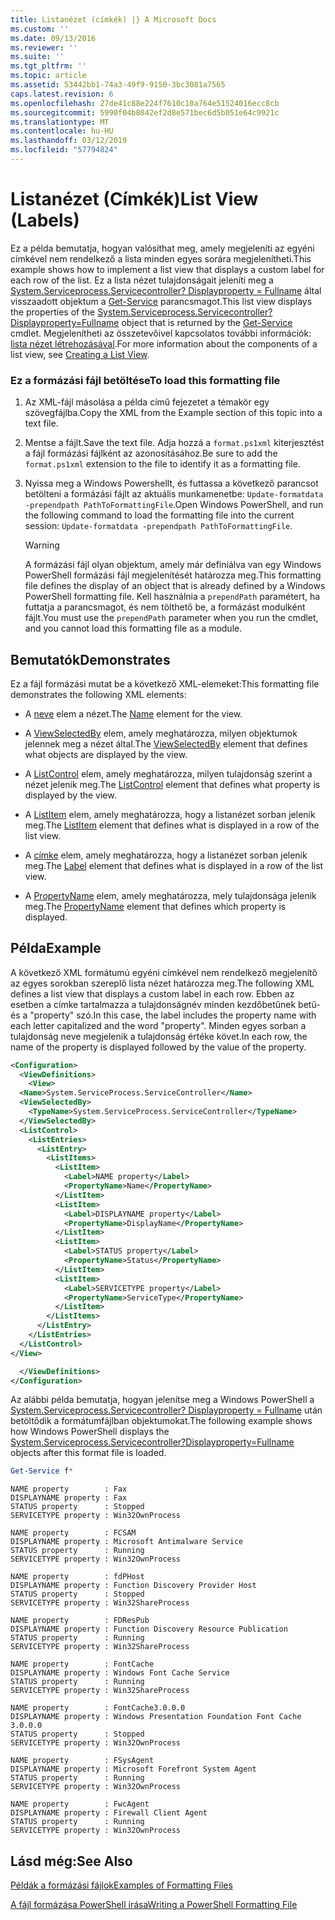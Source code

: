 ```yaml
---
title: Listanézet (címkék) |} A Microsoft Docs
ms.custom: ''
ms.date: 09/13/2016
ms.reviewer: ''
ms.suite: ''
ms.tgt_pltfrm: ''
ms.topic: article
ms.assetid: 53442bb1-74a3-49f9-9150-3bc3081a7565
caps.latest.revision: 6
ms.openlocfilehash: 27de41c88e224f7610c10a764e51524016ecc8cb
ms.sourcegitcommit: 5990f04b8042ef2d8e571bec6d5b051e64c9921c
ms.translationtype: MT
ms.contentlocale: hu-HU
ms.lasthandoff: 03/12/2019
ms.locfileid: "57794824"
---
```

# <a name="list-view-labels"></a><span data-ttu-id="71fc4-102">Listanézet (Címkék)</span><span class="sxs-lookup"><span data-stu-id="71fc4-102">List View (Labels)</span></span>

<span data-ttu-id="71fc4-103">Ez a példa bemutatja, hogyan valósíthat meg, amely megjeleníti az egyéni címkével nem rendelkező a lista minden egyes sorára megjelenítheti.</span><span class="sxs-lookup"><span data-stu-id="71fc4-103">This example shows how to implement a list view that displays a custom label for each row of the list.</span></span> <span data-ttu-id="71fc4-104">Ez a lista nézet tulajdonságait jeleníti meg a [System.Serviceprocess.Servicecontroller? Displayproperty = Fullname](/dotnet/api/System.ServiceProcess.ServiceController) által visszaadott objektum a [Get-Service](/powershell/module/Microsoft.PowerShell.Management/Get-Service) parancsmagot.</span><span class="sxs-lookup"><span data-stu-id="71fc4-104">This list view displays the properties of the [System.Serviceprocess.Servicecontroller?Displayproperty=Fullname](/dotnet/api/System.ServiceProcess.ServiceController) object that is returned by the [Get-Service](/powershell/module/Microsoft.PowerShell.Management/Get-Service) cmdlet.</span></span> <span data-ttu-id="71fc4-105">Megjelenítheti az összetevőivel kapcsolatos további információk: [lista nézet létrehozásával](./creating-a-list-view.md).</span><span class="sxs-lookup"><span data-stu-id="71fc4-105">For more information about the components of a list view, see [Creating a List View](./creating-a-list-view.md).</span></span>

### <a name="to-load-this-formatting-file"></a><span data-ttu-id="71fc4-106">Ez a formázási fájl betöltése</span><span class="sxs-lookup"><span data-stu-id="71fc4-106">To load this formatting file</span></span>

1. <span data-ttu-id="71fc4-107">Az XML-fájl másolása a példa című fejezetet a témakör egy szövegfájlba.</span><span class="sxs-lookup"><span data-stu-id="71fc4-107">Copy the XML from the Example section of this topic into a text file.</span></span>

2. <span data-ttu-id="71fc4-108">Mentse a fájlt.</span><span class="sxs-lookup"><span data-stu-id="71fc4-108">Save the text file.</span></span> <span data-ttu-id="71fc4-109">Adja hozzá a `format.ps1xml` kiterjesztést a fájl formázási fájlként az azonosításához.</span><span class="sxs-lookup"><span data-stu-id="71fc4-109">Be sure to add the `format.ps1xml` extension to the file to identify it as a formatting file.</span></span>

3. <span data-ttu-id="71fc4-110">Nyissa meg a Windows Powershellt, és futtassa a következő parancsot betölteni a formázási fájlt az aktuális munkamenetbe: `Update-formatdata -prependpath PathToFormattingFile`.</span><span class="sxs-lookup"><span data-stu-id="71fc4-110">Open Windows PowerShell, and run the following command to load the formatting file into the current session: `Update-formatdata -prependpath PathToFormattingFile`.</span></span>

   > [!WARNING]
   > <span data-ttu-id="71fc4-111">A formázási fájl olyan objektum, amely már definiálva van egy Windows PowerShell formázási fájl megjelenítését határozza meg.</span><span class="sxs-lookup"><span data-stu-id="71fc4-111">This formatting file defines the display of an object that is already defined by a Windows PowerShell formatting file.</span></span> <span data-ttu-id="71fc4-112">Kell használnia a `prependPath` paramétert, ha futtatja a parancsmagot, és nem tölthető be, a formázást modulként fájlt.</span><span class="sxs-lookup"><span data-stu-id="71fc4-112">You must use the `prependPath` parameter when you run the cmdlet, and you cannot load this formatting file as a module.</span></span>

## <a name="demonstrates"></a><span data-ttu-id="71fc4-113">Bemutatók</span><span class="sxs-lookup"><span data-stu-id="71fc4-113">Demonstrates</span></span>

<span data-ttu-id="71fc4-114">Ez a fájl formázási mutat be a következő XML-elemeket:</span><span class="sxs-lookup"><span data-stu-id="71fc4-114">This formatting file demonstrates the following XML elements:</span></span>

- <span data-ttu-id="71fc4-115">A [neve](./name-element-for-view-format.md) elem a nézet.</span><span class="sxs-lookup"><span data-stu-id="71fc4-115">The [Name](./name-element-for-view-format.md) element for the view.</span></span>

- <span data-ttu-id="71fc4-116">A [ViewSelectedBy](./viewselectedby-element-format.md) elem, amely meghatározza, milyen objektumok jelennek meg a nézet által.</span><span class="sxs-lookup"><span data-stu-id="71fc4-116">The [ViewSelectedBy](./viewselectedby-element-format.md) element that defines what objects are displayed by the view.</span></span>

- <span data-ttu-id="71fc4-117">A [ListControl](./listcontrol-element-format.md) elem, amely meghatározza, milyen tulajdonság szerint a nézet jelenik meg.</span><span class="sxs-lookup"><span data-stu-id="71fc4-117">The [ListControl](./listcontrol-element-format.md) element that defines what property is displayed by the view.</span></span>

- <span data-ttu-id="71fc4-118">A [ListItem](./listitem-element-for-listitems-for-listcontrol-format.md) elem, amely meghatározza, hogy a listanézet sorban jelenik meg.</span><span class="sxs-lookup"><span data-stu-id="71fc4-118">The [ListItem](./listitem-element-for-listitems-for-listcontrol-format.md) element that defines what is displayed in a row of the list view.</span></span>

- <span data-ttu-id="71fc4-119">A [címke](./label-element-for-listitem-for-listcontrol-format.md) elem, amely meghatározza, hogy a listanézet sorban jelenik meg.</span><span class="sxs-lookup"><span data-stu-id="71fc4-119">The [Label](./label-element-for-listitem-for-listcontrol-format.md) element that defines what is displayed in a row of the list view.</span></span>

- <span data-ttu-id="71fc4-120">A [PropertyName](./propertyname-element-for-listitem-for-listcontrol-format.md) elem, amely meghatározza, mely tulajdonsága jelenik meg.</span><span class="sxs-lookup"><span data-stu-id="71fc4-120">The [PropertyName](./propertyname-element-for-listitem-for-listcontrol-format.md) element that defines which property is displayed.</span></span>

## <a name="example"></a><span data-ttu-id="71fc4-121">Példa</span><span class="sxs-lookup"><span data-stu-id="71fc4-121">Example</span></span>

<span data-ttu-id="71fc4-122">A következő XML formátumú egyéni címkével nem rendelkező megjelenítő az egyes sorokban szereplő lista nézet határozza meg.</span><span class="sxs-lookup"><span data-stu-id="71fc4-122">The following XML defines a list view that displays a custom label in each row.</span></span> <span data-ttu-id="71fc4-123">Ebben az esetben a címke tartalmazza a tulajdonságnév minden kezdőbetűnek betű- és a "property" szó.</span><span class="sxs-lookup"><span data-stu-id="71fc4-123">In this case, the label includes the property name with each letter capitalized and the word "property".</span></span> <span data-ttu-id="71fc4-124">Minden egyes sorban a tulajdonság neve megjelenik a tulajdonság értéke követ.</span><span class="sxs-lookup"><span data-stu-id="71fc4-124">In each row, the name of the property is displayed followed by the value of the property.</span></span>

```xml
<Configuration>
  <ViewDefinitions>
    <View>
  <Name>System.ServiceProcess.ServiceController</Name>
  <ViewSelectedBy>
    <TypeName>System.ServiceProcess.ServiceController</TypeName>
  </ViewSelectedBy>
  <ListControl>
    <ListEntries>
      <ListEntry>
        <ListItems>
          <ListItem>
            <Label>NAME property</Label>
            <PropertyName>Name</PropertyName>
          </ListItem>
          <ListItem>
            <Label>DISPLAYNAME property</Label>
            <PropertyName>DisplayName</PropertyName>
          </ListItem>
          <ListItem>
            <Label>STATUS property</Label>
            <PropertyName>Status</PropertyName>
          </ListItem>
          <ListItem>
            <Label>SERVICETYPE property</Label>
            <PropertyName>ServiceType</PropertyName>
          </ListItem>
        </ListItems>
      </ListEntry>
    </ListEntries>
  </ListControl>
</View>

  </ViewDefinitions>
</Configuration>
```

<span data-ttu-id="71fc4-125">Az alábbi példa bemutatja, hogyan jelenítse meg a Windows PowerShell a [System.Serviceprocess.Servicecontroller? Displayproperty = Fullname](/dotnet/api/System.ServiceProcess.ServiceController) után betöltődik a formátumfájlban objektumokat.</span><span class="sxs-lookup"><span data-stu-id="71fc4-125">The following example shows how Windows PowerShell displays the [System.Serviceprocess.Servicecontroller?Displayproperty=Fullname](/dotnet/api/System.ServiceProcess.ServiceController) objects after this format file is loaded.</span></span>

```powershell
Get-Service f*
```

```output
NAME property        : Fax
DISPLAYNAME property : Fax
STATUS property      : Stopped
SERVICETYPE property : Win32OwnProcess

NAME property        : FCSAM
DISPLAYNAME property : Microsoft Antimalware Service
STATUS property      : Running
SERVICETYPE property : Win32OwnProcess

NAME property        : fdPHost
DISPLAYNAME property : Function Discovery Provider Host
STATUS property      : Stopped
SERVICETYPE property : Win32ShareProcess

NAME property        : FDResPub
DISPLAYNAME property : Function Discovery Resource Publication
STATUS property      : Running
SERVICETYPE property : Win32ShareProcess

NAME property        : FontCache
DISPLAYNAME property : Windows Font Cache Service
STATUS property      : Running
SERVICETYPE property : Win32ShareProcess

NAME property        : FontCache3.0.0.0
DISPLAYNAME property : Windows Presentation Foundation Font Cache 3.0.0.0
STATUS property      : Stopped
SERVICETYPE property : Win32OwnProcess

NAME property        : FSysAgent
DISPLAYNAME property : Microsoft Forefront System Agent
STATUS property      : Running
SERVICETYPE property : Win32OwnProcess

NAME property        : FwcAgent
DISPLAYNAME property : Firewall Client Agent
STATUS property      : Running
SERVICETYPE property : Win32OwnProcess
```

## <a name="see-also"></a><span data-ttu-id="71fc4-126">Lásd még:</span><span class="sxs-lookup"><span data-stu-id="71fc4-126">See Also</span></span>

[<span data-ttu-id="71fc4-127">Példák a formázási fájlok</span><span class="sxs-lookup"><span data-stu-id="71fc4-127">Examples of Formatting Files</span></span>](./examples-of-formatting-files.md)

[<span data-ttu-id="71fc4-128">A fájl formázása PowerShell írása</span><span class="sxs-lookup"><span data-stu-id="71fc4-128">Writing a PowerShell Formatting File</span></span>](./writing-a-powershell-formatting-file.md)
